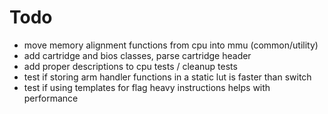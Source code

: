 # Todo
- move memory alignment functions from cpu into mmu (common/utility)
- add cartridge and bios classes, parse cartridge header
- add proper descriptions to cpu tests / cleanup tests
- test if storing arm handler functions in a static lut is faster than switch
- test if using templates for flag heavy instructions helps with performance